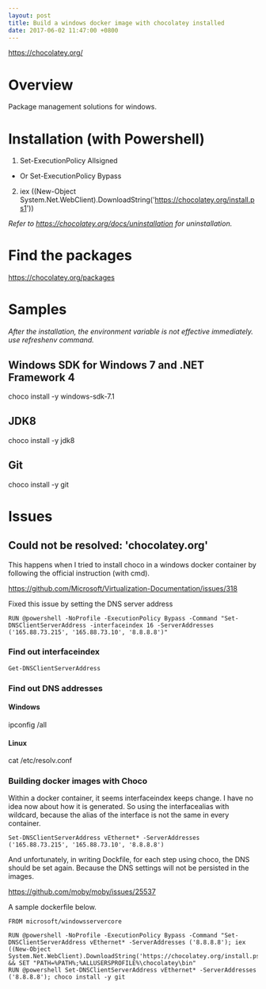 ```yaml
---
layout: post
title: Build a windows docker image with chocolatey installed
date: 2017-06-02 11:47:00 +0800
---
```


https://chocolatey.org/

# Overview
Package management solutions for windows.

# Installation (with Powershell)
1. Set-ExecutionPolicy Allsigned
- Or Set-ExecutionPolicy Bypass
2. iex ((New-Object System.Net.WebClient).DownloadString('https://chocolatey.org/install.ps1'))

*Refer to https://chocolatey.org/docs/uninstallation for uninstallation.*

# Find the packages
https://chocolatey.org/packages

# Samples
*After the installation, the environment variable is not effective immediately. use refreshenv command.*
## Windows SDK for Windows 7 and .NET Framework 4
choco install -y windows-sdk-7.1
## JDK8
choco install -y jdk8
## Git
choco install -y git

# Issues
## Could not be resolved: 'chocolatey.org'
This happens when I tried to install choco in a windows docker container by following the official instruction (with cmd).

https://github.com/Microsoft/Virtualization-Documentation/issues/318

Fixed this issue by setting the DNS server address

```
RUN @powershell -NoProfile -ExecutionPolicy Bypass -Command "Set-DNSClientServerAddress -interfaceindex 16 -ServerAddresses ('165.88.73.215', '165.88.73.10', '8.8.8.8')"
```

### Find out interfaceindex
```
Get-DNSClientServerAddress
```

### Find out DNS addresses
#### Windows
ipconfig /all
#### Linux
cat /etc/resolv.conf

### Building docker images with Choco
Within a docker container, it seems interfaceindex keeps change. I have no idea now about how it is generated.
So using the interfacealias with wildcard, because the alias of the interface is not the same in every container.
```
Set-DNSClientServerAddress vEthernet* -ServerAddresses ('165.88.73.215', '165.88.73.10', '8.8.8.8')
```

And unfortunately, in writing Dockfile, for each step using choco, the DNS should be set again. Because the DNS settings will not be persisted in the images.

https://github.com/moby/moby/issues/25537

A sample dockerfile below.

```
FROM microsoft/windowsservercore

RUN @powershell -NoProfile -ExecutionPolicy Bypass -Command "Set-DNSClientServerAddress vEthernet* -ServerAddresses ('8.8.8.8'); iex ((New-Object System.Net.WebClient).DownloadString('https://chocolatey.org/install.ps1'))" && SET "PATH=%PATH%;%ALLUSERSPROFILE%\chocolatey\bin"
RUN @powershell Set-DNSClientServerAddress vEthernet* -ServerAddresses ('8.8.8.8'); choco install -y git 
```